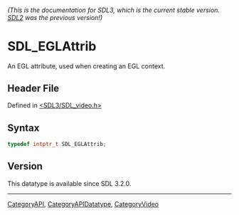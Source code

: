 ###### (This is the documentation for SDL3, which is the current stable version. [SDL2](https://wiki.libsdl.org/SDL2/) was the previous version!)
# SDL_EGLAttrib

An EGL attribute, used when creating an EGL context.

## Header File

Defined in [<SDL3/SDL_video.h>](https://github.com/libsdl-org/SDL/blob/main/include/SDL3/SDL_video.h)

## Syntax

```c
typedef intptr_t SDL_EGLAttrib;
```

## Version

This datatype is available since SDL 3.2.0.

----
[CategoryAPI](CategoryAPI), [CategoryAPIDatatype](CategoryAPIDatatype), [CategoryVideo](CategoryVideo)

